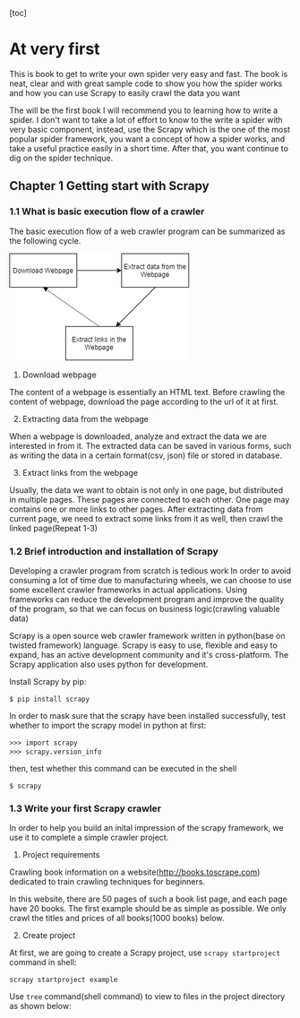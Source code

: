 [toc]

# At very first

This is book to get to write your own spider very easy and fast. The book is neat, clear and with great sample code to show you how the spider works and how you can use Scrapy to easily crawl the data you want

The will be the first book I will recommend you to learning how to write a spider. I don't want to take a lot of effort to know to the write a spider with very basic component, instead, use the Scrapy which is the one of the most popular spider framework, you want a concept of how a spider works, and take a useful practice easily in a short time. After that, you want continue to dig on the spider technique.

## Chapter 1 Getting start with Scrapy

### 1.1 What is basic execution flow of a crawler
The basic execution flow of a web crawler program can be summarized as the following cycle.

![basic_execution_flow_of_a_web_crawler](/assets/drawio/basic_execution_flow_of_a_web_crawler.drawio.png)

1. Download webpage

The content of a webpage is essentially an HTML text. Before crawling the content of webpage, download the page according to the url of it at first.

2. Extracting data from the webpage

When a webpage is downloaded, analyze and extract the data we are interested in from it. The extracted data can be saved in various forms, such as writing the data in a certain format(csv, json) file or stored in database.

3. Extract links from the webpage

Usually, the data we want to obtain is not only in one page, but distributed in multiple pages. These pages are connected to each other. One page may contains one or more links to other pages. After extracting data from current page, we need to extract some links from it as well, then crawl the linked page(Repeat 1-3)

### 1.2 Brief introduction and installation of Scrapy

Developing a crawler program from scratch is tedious work In order to avoid consuming a lot of time due to manufacturing wheels, we can choose to use some excellent crawler frameworks in actual applications. Using frameworks can reduce the development program and improve the quality of the program, so that we can focus on business logic(crawling valuable data) 

Scrapy is a open source web crawler framework written in python(base on twisted framework) language. Scrapy is easy to use, flexible and easy to expand, has an active development community and it's cross-platform. The Scrapy application also uses python for development.

Install Scrapy by pip:
```
$ pip install scrapy
```
In order to mask sure that the scrapy have been installed successfully, test whether to import the scrapy model in python at first:
```
>>> import scrapy
>>> scrapy.version_info
```
then, test whether this command can be executed in the shell
```
$ scrapy
```

### 1.3 Write your first Scrapy crawler

In order to help you build an inital impression of the scrapy framework, we use it to complete a simple crawler project.

1. Project requirements

Crawling book information on a website(http://books.toscrape.com) dedicated to train crawling techniques for beginners.

In this website, there are 50 pages of such a book list page, and each page have 20 books. The first example should be as simple as possible. We only crawl the titles and prices of all books(1000 books) below.

2. Create project

At first, we are going to create a Scrapy project, use `scrapy startproject` command in shell:
```
scrapy startproject example
```
Use `tree` command(shell command) to view to files in the project directory as shown below:
```

```
